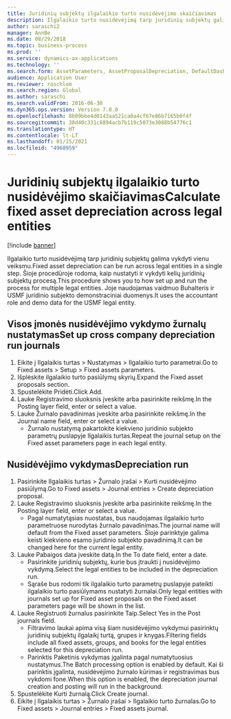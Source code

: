 ```yaml
---
title: Juridinių subjektų ilgalaikio turto nusidėvėjimo skaičiavimas
description: Ilgalaikio turto nusidėvėjimą tarp juridinių subjektų galima vykdyti vienu veiksmu.
author: saraschi2
manager: AnnBe
ms.date: 08/29/2018
ms.topic: business-process
ms.prod: ''
ms.service: dynamics-ax-applications
ms.technology: ''
ms.search.form: AssetParameters, AssetProposalDepreciation, DefaultDashboard, LedgerJournalTable
audience: Application User
ms.reviewer: roschlom
ms.search.region: Global
ms.author: saraschi
ms.search.validFrom: 2016-06-30
ms.dyn365.ops.version: Version 7.0.0
ms.openlocfilehash: 8b09bbe4d0143aa521ca0a4cf67e86b7165b0f4f
ms.sourcegitcommit: 38d40c331c8894acb7b119c5073e3088b54776c1
ms.translationtype: HT
ms.contentlocale: lt-LT
ms.lasthandoff: 01/15/2021
ms.locfileid: "4968959"
---
```

# <a name="calculate-fixed-asset-depreciation-across-legal-entities"></a><span data-ttu-id="4a75c-103">Juridinių subjektų ilgalaikio turto nusidėvėjimo skaičiavimas</span><span class="sxs-lookup"><span data-stu-id="4a75c-103">Calculate fixed asset depreciation across legal entities</span></span>

[!include [banner](../../includes/banner.md)]

<span data-ttu-id="4a75c-104">Ilgalaikio turto nusidėvėjimą tarp juridinių subjektų galima vykdyti vienu veiksmu.</span><span class="sxs-lookup"><span data-stu-id="4a75c-104">Fixed asset depreciation can be run across legal entities in a single step.</span></span> <span data-ttu-id="4a75c-105">Šioje procedūroje rodoma, kaip nustatyti ir vykdyti kelių juridinių subjektų procesą.</span><span class="sxs-lookup"><span data-stu-id="4a75c-105">This procedure shows you to how set up and run the process for multiple legal entities.</span></span> <span data-ttu-id="4a75c-106">Joje naudojamas vaidmuo Buhalteris ir USMF juridinio subjekto demonstraciniai duomenys.</span><span class="sxs-lookup"><span data-stu-id="4a75c-106">It uses the accountant role and demo data for the USMF legal entity.</span></span>


## <a name="set-up-cross-company-depreciation-run-journals"></a><span data-ttu-id="4a75c-107">Visos įmonės nusidėvėjimo vykdymo žurnalų nustatymas</span><span class="sxs-lookup"><span data-stu-id="4a75c-107">Set up cross company depreciation run journals</span></span>
1. <span data-ttu-id="4a75c-108">Eikite į Ilgalaikis turtas > Nustatymas > Ilgalaikio turto parametrai.</span><span class="sxs-lookup"><span data-stu-id="4a75c-108">Go to Fixed assets > Setup > Fixed assets parameters.</span></span>
2. <span data-ttu-id="4a75c-109">Išplėskite ilgalaikio turto pasiūlymų skyrių.</span><span class="sxs-lookup"><span data-stu-id="4a75c-109">Expand the Fixed asset proposals section.</span></span>
3. <span data-ttu-id="4a75c-110">Spustelėkite Pridėti.</span><span class="sxs-lookup"><span data-stu-id="4a75c-110">Click Add.</span></span>
4. <span data-ttu-id="4a75c-111">Lauke Registravimo sluoksnis įveskite arba pasirinkite reikšmę.</span><span class="sxs-lookup"><span data-stu-id="4a75c-111">In the Posting layer field, enter or select a value.</span></span>
5. <span data-ttu-id="4a75c-112">Lauke Žurnalo pavadinimas įveskite arba pasirinkite reikšmę.</span><span class="sxs-lookup"><span data-stu-id="4a75c-112">In the Journal name field, enter or select a value.</span></span>
    * <span data-ttu-id="4a75c-113">Žurnalo nustatymą pakartokite kiekvieno juridinio subjekto parametrų puslapyje Ilgalaikis turtas.</span><span class="sxs-lookup"><span data-stu-id="4a75c-113">Repeat the journal setup on the Fixed asset parameters page in each legal entity.</span></span>  

## <a name="depreciation-run"></a><span data-ttu-id="4a75c-114">Nusidėvėjimo vykdymas</span><span class="sxs-lookup"><span data-stu-id="4a75c-114">Depreciation run</span></span>
1. <span data-ttu-id="4a75c-115">Pasirinkite Ilgalaikis turtas > Žurnalo įrašai > Kurti nusidėvėjimo pasiūlymą.</span><span class="sxs-lookup"><span data-stu-id="4a75c-115">Go to Fixed assets > Journal entries > Create depreciation proposal.</span></span>
2. <span data-ttu-id="4a75c-116">Lauke Registravimo sluoksnis įveskite arba pasirinkite reikšmę.</span><span class="sxs-lookup"><span data-stu-id="4a75c-116">In the Posting layer field, enter or select a value.</span></span>
    * <span data-ttu-id="4a75c-117">Pagal numatytąsias nuostatas, bus naudojamas ilgalaikio turto parametruose nurodytas žurnalo pavadinimas.</span><span class="sxs-lookup"><span data-stu-id="4a75c-117">The journal name will default from the Fixed asset parameters.</span></span> <span data-ttu-id="4a75c-118">Šioje parinktyje galima keisti kiekvieno esamo juridinio subjekto pavadinimą.</span><span class="sxs-lookup"><span data-stu-id="4a75c-118">It can be changed here for the current legal entity.</span></span>  
3. <span data-ttu-id="4a75c-119">Lauke Pabaigos data įveskite datą.</span><span class="sxs-lookup"><span data-stu-id="4a75c-119">In the To date field, enter a date.</span></span>
    * <span data-ttu-id="4a75c-120">Pasirinkite juridinių subjektų, kurie bus įtraukti į nusidėvėjimo vykdymą.</span><span class="sxs-lookup"><span data-stu-id="4a75c-120">Select the legal entities to be included in the depreciation run.</span></span>  
    * <span data-ttu-id="4a75c-121">Sąraše bus rodomi tik ilgalaikio turto parametrų puslapyje pateikti ilgalaikio turto pasiūlymams nustatyti žurnalai.</span><span class="sxs-lookup"><span data-stu-id="4a75c-121">Only legal entities with journals set up for Fixed asset proposals on the Fixed asset parameters page will be shown in the list.</span></span>  
4. <span data-ttu-id="4a75c-122">Lauke Registruoti žurnalus pasirinkite Taip.</span><span class="sxs-lookup"><span data-stu-id="4a75c-122">Select Yes in the Post journals field.</span></span>
    * <span data-ttu-id="4a75c-123">Filtravimo laukai apima visą šiam nusidėvėjimo vykdymui pasirinktų juridinių subjektų ilgalaikį turtą, grupes ir knygas.</span><span class="sxs-lookup"><span data-stu-id="4a75c-123">Filtering fields include all fixed assets, groups, and books for the legal entities selected for this depreciation run.</span></span>  
    * <span data-ttu-id="4a75c-124">Parinktis Paketinis vykdymas įgalinta pagal numatytuosius nustatymus.</span><span class="sxs-lookup"><span data-stu-id="4a75c-124">The Batch processing option is enabled by default.</span></span> <span data-ttu-id="4a75c-125">Kai ši parinktis įgalinta, nusidėvėjimo žurnalo kūrimas ir registravimas bus vykdomi fone.</span><span class="sxs-lookup"><span data-stu-id="4a75c-125">When this option is enabled, the depreciation journal creation and posting will run in the background.</span></span>  
5. <span data-ttu-id="4a75c-126">Spustelėkite Kurti žurnalą.</span><span class="sxs-lookup"><span data-stu-id="4a75c-126">Click Create journal.</span></span>
6. <span data-ttu-id="4a75c-127">Eikite į Ilgalaikis turtas > Žurnalo įrašai > Ilgalaikio turto žurnalas.</span><span class="sxs-lookup"><span data-stu-id="4a75c-127">Go to Fixed assets > Journal entries > Fixed assets journal.</span></span>


